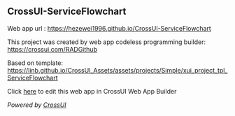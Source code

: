 ## CrossUI-ServiceFlowchart
Web app url : https://hezewei1996.github.io/CrossUI-ServiceFlowchart

This project was created by web app codeless programming builder: https://crossui.com/RADGithub

Based on template: https://linb.github.io/CrossUI_Assets/assets/projects/Simple/xui_project_tpl_ServiceFlowchart

Click [here](https://crossui.com/RADGithub/#!from=github&owner=hezewei1996&repo=CrossUI-ServiceFlowchart) to edit this web app in CrossUI Web App Builder

<i>Powered by [CrossUI](https://crossui.com)</i>
